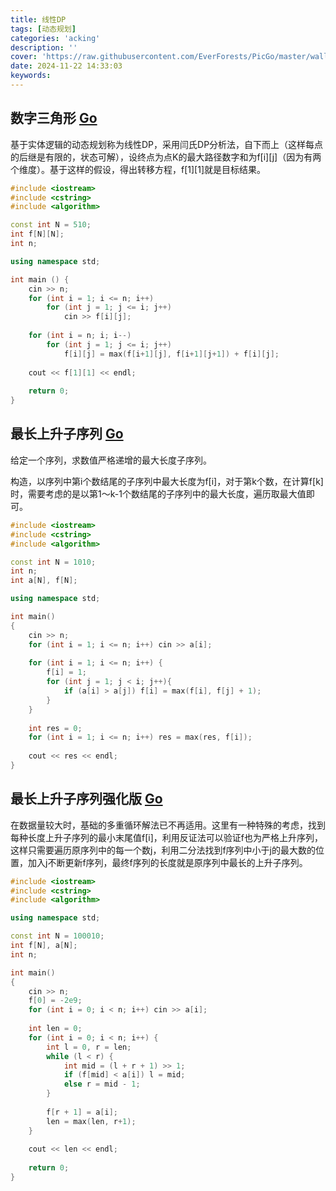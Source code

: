 ```yaml
---
title: 线性DP
tags: [动态规划]
categories: 'acking'
description: ''
cover: 'https://raw.githubusercontent.com/EverForests/PicGo/master/wallhaven-yx3w57.png'
date: 2024-11-22 14:33:03
keywords:
---
```


## 数字三角形 [Go](https://www.acwing.com/problem/content/900/)

基于实体逻辑的动态规划称为线性DP，采用闫氏DP分析法，自下而上（这样每点的后继是有限的，状态可解），设终点为点K的最大路径数字和为f[i][j]（因为有两个维度）。基于这样的假设，得出转移方程，f[1][1]就是目标结果。

```c++
#include <iostream>
#include <cstring>
#include <algorithm>

const int N = 510;
int f[N][N];
int n;

using namespace std;

int main () {
    cin >> n;
    for (int i = 1; i <= n; i++)
        for (int j = 1; j <= i; j++)
            cin >> f[i][j];
  
    for (int i = n; i; i--)
        for (int j = 1; j <= i; j++)
            f[i][j] = max(f[i+1][j], f[i+1][j+1]) + f[i][j];
  
    cout << f[1][1] << endl;
  
    return 0;
}
```

## 最长上升子序列 [Go](https://www.acwing.com/problem/content/897/)

给定一个序列，求数值严格递增的最大长度子序列。

构造，以序列中第i个数结尾的子序列中最大长度为f[i]，对于第k个数，在计算f[k]时，需要考虑的是以第1～k-1个数结尾的子序列中的最大长度，遍历取最大值即可。

```c++
#include <iostream>
#include <cstring>
#include <algorithm>

const int N = 1010;
int n;
int a[N], f[N];

using namespace std;

int main()
{
    cin >> n;
    for (int i = 1; i <= n; i++) cin >> a[i];
  
    for (int i = 1; i <= n; i++) {
        f[i] = 1;
        for (int j = 1; j < i; j++){
            if (a[i] > a[j]) f[i] = max(f[i], f[j] + 1);
        }
    }
  
    int res = 0;
    for (int i = 1; i <= n; i++) res = max(res, f[i]);
  
    cout << res << endl;
}
```

## 最长上升子序列强化版 [Go](https://www.acwing.com/problem/content/898/)

在数据量较大时，基础的多重循环解法已不再适用。这里有一种特殊的考虑，找到每种长度上升子序列的最小末尾值f[i]，利用反证法可以验证f也为严格上升序列，这样只需要遍历原序列中的每一个数j，利用二分法找到f序列中小于j的最大数的位置，加入j不断更新f序列，最终f序列的长度就是原序列中最长的上升子序列。

```c++
#include <iostream>
#include <cstring>
#include <algorithm>

using namespace std;

const int N = 100010;
int f[N], a[N];
int n;

int main()
{
    cin >> n;
    f[0] = -2e9;
    for (int i = 0; i < n; i++) cin >> a[i];
  
    int len = 0;
    for (int i = 0; i < n; i++) {
        int l = 0, r = len;
        while (l < r) {
            int mid = (l + r + 1) >> 1;
            if (f[mid] < a[i]) l = mid;
            else r = mid - 1;
        }
      
        f[r + 1] = a[i];
        len = max(len, r+1);
    }
  
    cout << len << endl;
  
    return 0;
}
```

